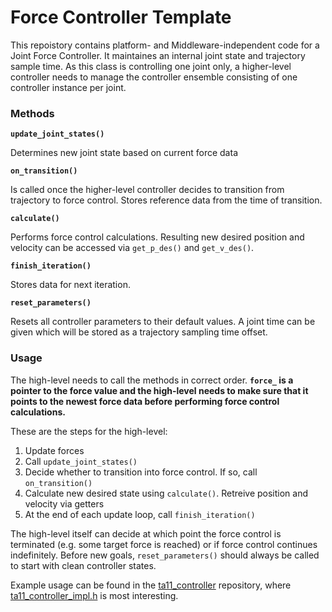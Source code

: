 # Force Controller Template

This repoistory contains platform- and Middleware-independent code for a Joint Force Controller. It maintaines an internal joint state and trajectory sample time. As this class is controlling one joint only, a  higher-level controller needs to manage the controller ensemble consisting of one controller instance per joint.

### Methods


**`update_joint_states()`**

Determines new joint state based on current force data

**`on_transition()`**

Is called once the higher-level controller decides to transition from trajectory to force control. Stores reference data from the time of transition.

**`calculate()`**

Performs force control calculations. Resulting new desired position and velocity can be accessed via `get_p_des()` and `get_v_des()`.

**`finish_iteration()`**

Stores data for next iteration.

**`reset_parameters()`**

Resets all controller parameters to their default values. A joint time can be given which will be stored as a trajectory sampling time offset.

### Usage

The high-level needs to call the methods in correct order. **`force_` is a pointer to the force value and the high-level needs to make sure that it points to the newest force data before performing force control calculations.**

These are the steps for the high-level:

1. Update forces
2. Call `update_joint_states()`
3. Decide whether to transition into force control. If so, call `on_transition()`
4. Calculate new desired state using `calculate()`. Retreive position and velocity via getters
5. At the end of each update loop, call `finish_iteration()`

The high-level itself can decide at which point the force control is terminated (e.g. some target force is reached) or if force control continues indefinitely. Before new goals, `reset_parameters()` should always be called to start with clean controller states.

Example usage can be found in the [ta11_controller](https://github.com/llach/ta11_sensor_tools/tree/master/controller) repository, where [ta11_controller_impl.h](https://github.com/llach/ta11_sensor_tools/blob/master/controller/include/ta11_controller_impl.h) is most interesting.